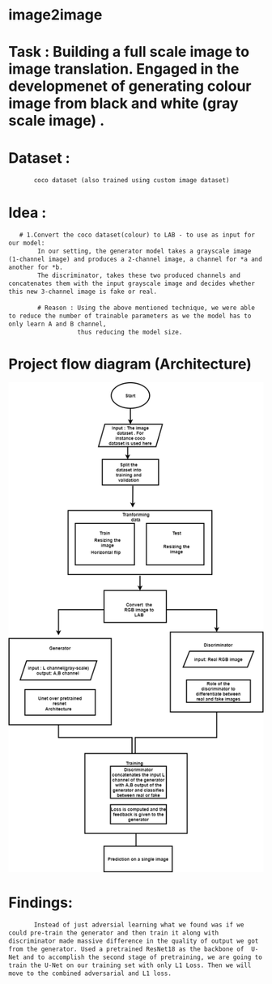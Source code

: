 # image2image
# Task : Building a full scale image to image translation. Engaged in the developmenet of generating colour image from black and white (gray scale image) .
# Dataset : 
           coco dataset (also trained using custom image dataset)
# Idea : 
       # 1.Convert the coco dataset(colour) to LAB - to use as input for our model:
            In our setting, the generator model takes a grayscale image (1-channel image) and produces a 2-channel image, a channel for *a and another for *b. 
            The discriminator, takes these two produced channels and concatenates them with the input grayscale image and decides whether this new 3-channel image is fake or real.
            
            # Reason : Using the above mentioned technique, we were able to reduce the number of trainable parameters as we the model has to only learn A and B channel, 
                       thus reducing the model size. 
 # Project flow diagram (Architecture)
 
<img src="https://github.com/Shyam-AI/image2image/blob/main/images/color_gans.png" width="800px" height="auto">

# Findings:
           Instead of just adversial learning what we found was if we could pre-train the generator and then train it along with discriminator made massive difference in the quality of output we got from the generator. Used a pretrained ResNet18 as the backbone of  U-Net and to accomplish the second stage of pretraining, we are going to train the U-Net on our training set with only L1 Loss. Then we will move to the combined adversarial and L1 loss.
